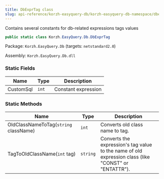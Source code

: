 ```yaml
---
title: DbExprTag class
slug: api-reference/korzh-easyquery-db/korzh-easyquery-db-namespace/dbexprtag-class
---
```

Contains several constants for db-related expressions tags values
```csharp
public static class Korzh.EasyQuery.Db.DbExprTag

```
Package: `Korzh.EasyQuery.Db` (targets: `netstandard2.0`)

Assembly: `Korzh.EasyQuery.Db.dll`

### Static Fields

| Name | Type | Description | 
| --- | --- | --- | 
| CustomSql | `int` | Constant expression | 


### Static Methods

| Name | Type | Description | 
| --- | --- | --- | 
| OldClassNameToTag(`string` className) | `int` | Converts old class name to tag. | 
| TagToOldClassName(`int` tag) | `string` | Converts the expression's tag value to the name of old expression class (like "CONST" or "ENTATTR"). |